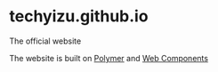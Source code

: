 techyizu.github.io
==================

The official website

The website is built on <a href="https://www.polymer-project.org/">Polymer</a> and <a href="http://webcomponents.org/">Web Components</a> 
